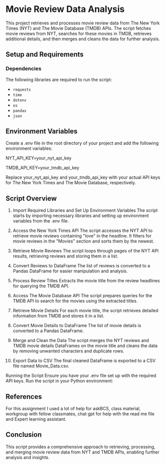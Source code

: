 # Movie Review Data Analysis

This project retrieves and processes movie review data from The New York Times (NYT) and The Movie Database (TMDB) APIs. The script fetches movie reviews from NYT, searches for these movies in TMDB, retrieves additional details, and then merges and cleans the data for further analysis.

## Setup and Requirements

### Dependencies

The following libraries are required to run the script:
- `requests`
- `time`
- `dotenv`
- `os`
- `pandas`
- `json`

## Environment Variables
Create a .env file in the root directory of your project and add the following environment variables:

NYT_API_KEY=your_nyt_api_key

TMDB_API_KEY=your_tmdb_api_key


Replace your_nyt_api_key and your_tmdb_api_key with your actual API keys for The New York Times and The Movie Database, respectively.

## Script Overview
1. Import Required Libraries and Set Up Environment Variables
The script starts by importing necessary libraries and setting up environment variables from the .env file.

2. Access the New York Times API
The script accesses the NYT API to retrieve movie reviews containing "love" in the headline. It filters for movie reviews in the "Movies" section and sorts them by the newest.

3. Retrieve Movie Reviews
The script loops through pages of the NYT API results, retrieving reviews and storing them in a list.

4. Convert Reviews to DataFrame
The list of reviews is converted to a Pandas DataFrame for easier manipulation and analysis.

5. Process Review Titles
Extracts the movie title from the review headlines for querying the TMDB API.

6. Access The Movie Database API
The script prepares queries for the TMDB API to search for the movies using the extracted titles.

7. Retrieve Movie Details
For each movie title, the script retrieves detailed information from TMDB and stores it in a list.

8. Convert Movie Details to DataFrame
The list of movie details is converted to a Pandas DataFrame.

9. Merge and Clean the Data
The script merges the NYT reviews and TMDB movie details DataFrames on the movie title and cleans the data by removing unwanted characters and duplicate rows.

10. Export Data to CSV
The final cleaned DataFrame is exported to a CSV file named Movie_Data.csv.

Running the Script
Ensure you have your .env file set up with the required API keys.
Run the script in your Python environment:

## References
For this assignment I used a lot of help for askBCS, class material, workgroup with fellow classmates, chat gpt for help with the read me file and Expert learning assistant.

## Conclusion
This script provides a comprehensive approach to retrieving, processing, and merging movie review data from NYT and TMDB APIs, enabling further analysis and insights.

